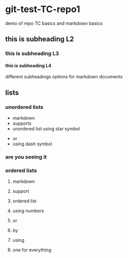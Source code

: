 # git-test-TC-repo1
demo of repo TC basics and markdown basics
## this is subheading L2
### this is subheading L3
#### this is subheading L4

different subheadings options for markdown documents

## lists
### unordered lists
* markdown 
* supports 
* unordered list  using star symbol

- or 
- using dash symbol 

### are you seeing it 
### ordered lists 
1. markdown
2. support 
3. ordered list 
4. using numbers

1. or 
1. by 
1. using 
1. one for everything